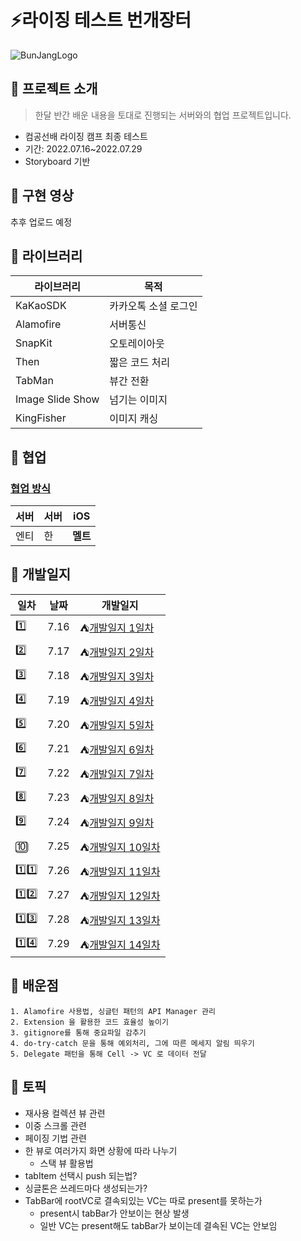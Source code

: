 # ⚡️라이징 테스트 번개장터
![BunJangLogo](https://user-images.githubusercontent.com/57269348/180080833-fb94690f-aaf3-469d-9a34-e5c523bcce8f.png)

## 📌 프로젝트 소개
> 한달 반간 배운 내용을 토대로 진행되는 서버와의 협업 프로젝트입니다.
- 컴공선배 라이징 캠프 최종 테스트
- 기간: 2022.07.16~2022.07.29
- Storyboard 기반

## 📌 구현 영상
추후 업로드 예정

## 📌 라이브러리

| 라이브러리 | 목적 |
| --- | --- |
|KaKaoSDK|카카오톡 소셜 로그인|
| Alamofire | 서버통신 |
| SnapKit | 오토레이아웃 |
| Then | 짧은 코드 처리 |
| TabMan | 뷰간 전환 |
| Image Slide Show | 넘기는 이미지 |
|KingFisher| 이미지 캐싱 |

## 📌 협업

### [협업 방식](https://www.notion.so/melt-split/208282858ffb4dd3803af9a8855045ec)

|서버|서버|iOS|
|---|---|---|
|엔티|한|**멜트**|

## 📌 개발일지

| 일차 | 날짜 | 개발일지 |
|-| --- | --- |
|1️⃣| 7.16 | ⛺️[개발일지 1일차](https://www.notion.so/melt-split/1-7b2291c1bff94202becf58e3f2114408) |
|2️⃣| 7.17 | ⛺️[개발일지 2일차](https://www.notion.so/melt-split/2-efd6f1a83e704b5d83205e165aed97ac) |
|3️⃣| 7.18 | ⛺️[개발일지 3일차](https://www.notion.so/melt-split/3-e9b318c0d42e44c7801bf606dd4e3331) |
|4️⃣| 7.19 | ⛺️[개발일지 4일차](https://www.notion.so/melt-split/4-7d02076d5bfd400d900049eabc43d74b) |
|5️⃣| 7.20 | ⛺️[개발일지 5일차](https://www.notion.so/melt-split/5-e2f589571a63450b8aa22fddb5144096) |
|6️⃣| 7.21 | ⛺️[개발일지 6일차](https://www.notion.so/melt-split/6-f71aa1860e7a49b99a6bf687a0efbdd4) |
|7️⃣| 7.22 | ⛺️[개발일지 7일차](https://www.notion.so/melt-split/7-0f48cc1a36fb4961964bebfd6c9fd1e0)|
|8️⃣| 7.23 | ⛺️[개발일지 8일차](https://www.notion.so/melt-split/8-8c1e08d1d79d4cddb20be8210d12c16f)|
|9️⃣| 7.24 | ⛺️[개발일지 9일차](https://www.notion.so/melt-split/9-8ad3a4db962644e286a888e99c79e8e7) |
|🔟| 7.25 | ⛺️[개발일지 10일차](https://www.notion.so/melt-split/10-631aeb75cfb54584b51c610995190fdf) |
|1️⃣1️⃣| 7.26 | ⛺️[개발일지 11일차](https://www.notion.so/melt-split/11-d30527f6c9074f0494b8525487b8f583) |
|1️⃣2️⃣| 7.27 | ⛺️[개발일지 12일차](https://www.notion.so/melt-split/12-eec3ae0f11d642a69c1bf223b9658446) |
|1️⃣3️⃣| 7.28 | ⛺️[개발일지 13일차](https://www.notion.so/melt-split/13-4ec7fb331e3b474aa0983a0f178ca891) |
|1️⃣4️⃣| 7.29 | ⛺️[개발일지 14일차](https://www.notion.so/melt-split/14-b5fbb94d67e842e782b47a65274c4f0a) |

## 📌 배운점
```
1. Alamofire 사용법, 싱글턴 패턴의 API Manager 관리
2. Extension 을 활용한 코드 효율성 높이기
3. gitignore를 통해 중요파일 감추기
4. do-try-catch 문을 통해 예외처리, 그에 따른 메세지 알림 띄우기
5. Delegate 패턴을 통해 Cell -> VC 로 데이터 전달
```

## 📌 토픽

- 재사용 컬렉션 뷰 관련
- 이중 스크롤 관련
- 페이징 기법 관련
- 한 뷰로 여러가지 화면 상황에 따라 나누기
    - 스택 뷰 활용법
- tabItem 선택시 push 되는법?
- 싱글톤은 쓰레드마다 생성되는가?
- TabBar에 rootVC로 결속되있는 VC는 따로 present를 못하는가
    - present시 tabBar가 안보이는 현상 발생
    - 일반 VC는 present해도 tabBar가 보이는데 결속된 VC는 안보임
